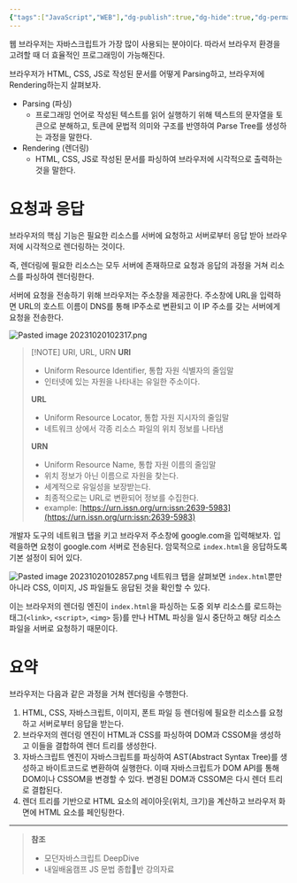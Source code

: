 ```yaml
---
{"tags":["JavaScript","WEB"],"dg-publish":true,"dg-hide":true,"dg-permalink":"/computer-science/web/render","permalink":"/computer-science/web/render/","hide":true,"dgPassFrontmatter":true,"noteIcon":""}
---
```


웹 브라우저는 자바스크립트가 가장 많이 사용되는 분야이다. 따라서 브라우저 환경을 고려할 때 더 효율적인 프로그래밍이 가능해진다.

브라우저가 HTML, CSS, JS로 작성된 문서를 어떻게 Parsing하고, 브라우저에 Rendering하는지 살펴보자.

- Parsing (파싱)
	- 프로그래밍 언어로 작성된 텍스트를 읽어 실행하기 위해 텍스트의 문자열을 토큰으로 분해하고, 토큰에 문법적 의미와 구조를 반영하여 Parse Tree를 생성하는 과정을 말한다.
- Rendering (렌더링)
	- HTML, CSS, JS로 작성된 문서를 파싱하여 브라우저에 시각적으로 출력하는 것을 말한다.


# 요청과 응답
브라우저의 핵심 기능은 필요한 리소스를 서버에 요청하고 서버로부터 응답 받아 브라우저에 시각적으로 렌더링하는 것이다.

즉, 렌더링에 필요한 리소스는 모두 서버에 존재하므로 요청과 응답의 과정을 거쳐 리소스를 파싱하여 렌더링한다.

서버에 요청을 전송하기 위해 브라우저는 주소창을 제공한다. 주소창에 URL을 입력하면 URL의 호스트 이름이 DNS를 통해 IP주소로 변환되고 이 IP 주소를 갖는 서버에게 요청을 전송한다.

![Pasted image 20231020102317.png](/img/user/Pasted%20image%2020231020102317.png)

> [!NOTE] URI, URL, URN
> **URI**
> - Uniform Resource Identifier, 통합 자원 식별자의 줄임말
> - 인터넷에 있는 자원을 나타내는 유일한 주소이다.
> 
> **URL**
> - Uniform Resource Locator, 통합 자원 지시자의 줄임말
> - 네트워크 상에서 각종 리소스 파일의 위치 정보를 나타냄
> 
> **URN**
> - Uniform Resource Name, 통합 자원 이름의 줄임말
> - 위치 정보가 아닌 이름으로 자원을 찾는다.
> - 세계적으로 유일성을 보장받는다.
> - 최종적으로는 URL로 변환되어 정보를 수집한다.
> - example: [https://urn.issn.org/urn:issn:2639-5983](https://urn.issn.org/urn:issn:2639-5983)

개발자 도구의 네트워크 탭을 키고 브라우저 주소창에 google.com을 입력해보자. 입력을하면 요청이 google.com 서버로 전송된다. 암묵적으로 `index.html`을 응답하도록 기본 설정이 되어 있다.

![Pasted image 20231020102857.png](/img/user/Pasted%20image%2020231020102857.png)
네트워크 탭을 살펴보면 `index.html`뿐만 아니라 CSS, 이미지, JS 파일들도 응답된 것을 확인할 수 있다.

이는 브라우저의 렌더링 엔진이 `index.html`을 파싱하는 도중 외부 리소스를 로드하는 태그(`<link>`, `<script>`, `<img>` 등)를 만나 HTML 파싱을 일시 중단하고 해당 리소스 파일을 서버로 요청하기 때문이다.



# 요약
브라우저는 다음과 같은 과정을 거쳐 렌더링을 수행한다.

1. HTML, CSS, 자바스크립트, 이미지, 폰트 파일 등 렌더링에 필요한 리소스를 요청하고 서버로부터 응답을 받는다.
2. 브라우저의 렌더링 엔진이 HTML과 CSS를 파싱하여 DOM과 CSSOM을 생성하고 이들을 결합하여 렌더 트리를 생성한다.
3. 자바스크립트 엔진이 자바스크립트를 파싱하여 AST(Abstract Syntax Tree)를 생성하고 바이트코드로 변환하여 실행한다. 이때 자바스크립트가 DOM API를 통해 DOM이나 CSSOM을 변경할 수 있다. 변경된 DOM과 CSSOM은 다시 렌더 트리로 결합된다.
4. 렌더 트리를 기반으로 HTML 요소의 레이아웃(위치, 크기)을 계산하고 브라우저 화면에 HTML 요소를 페인팅한다.


---
> **참조**
> - 모던자바스크립트 DeepDive
> - 내일배움캠프 JS 문법 종합반 강의자료